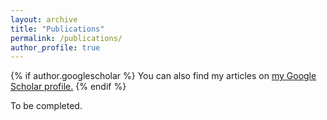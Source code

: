 ```yaml
---
layout: archive
title: "Publications"
permalink: /publications/
author_profile: true
---
```


{% if author.googlescholar %}
  You can also find my articles on <u><a href="{{author.googlescholar}}">my Google Scholar profile</a>.</u>
{% endif %}

To be completed.

<!-- uncomment this to list publications. -->
<!-- {% include base_path %}

{% for post in site.publications reversed %}
  {% include archive-single.html %}
{% endfor %} -->
